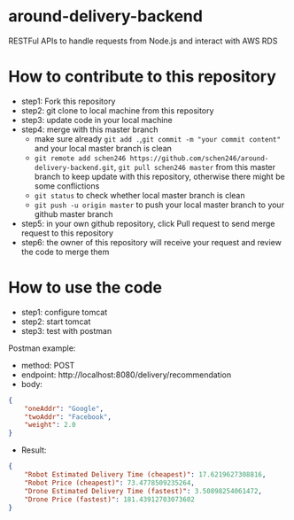 # around-delivery-backend
RESTFul APIs to handle requests from Node.js and interact with AWS RDS

# How to contribute to this repository
- step1: Fork this repository
- step2: git clone to local machine from this repository
- step3: update code in your local machine
- step4: merge with this master branch
    - make sure already `git add .`,`git commit -m "your commit content"` and your local master branch is clean
    - `git remote add schen246 https://github.com/schen246/around-delivery-backend.git`, `git pull schen246 master` from this master branch to keep update with this repository, otherwise there might be some conflictions
    - `git status` to check whether local master branch is clean
    - `git push -u origin master` to push your local master branch to your github master branch
- step5: in your own github repository, click Pull request to send merge request to this repository
- step6: the owner of this repository will receive your request and review the code to merge them

# How to use the code
- step1: configure tomcat 
- step2: start tomcat 
- step3: test with postman

Postman example:
- method: POST
- endpoint: http://localhost:8080/delivery/recommendation
- body:
```json
{
    "oneAddr": "Google",
    "twoAddr": "Facebook",
    "weight": 2.0
}
```
- Result:
```json
{
    "Robot Estimated Delivery Time (cheapest)": 17.6219627308816,
    "Robot Price (cheapest)": 73.4778509235264,
    "Drone Estimated Delivery Time (fastest)": 3.50898254061472,
    "Drone Price (fastest)": 181.43912703073602
}
```
